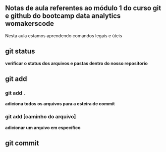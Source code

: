## Notas de aula referentes ao módulo 1 do curso git e github do bootcamp data analytics womakerscode

Nesta aula estamos aprendendo comandos legais e úteis

## git status

**verificar o status dos arquivos e pastas dentro do nosso repositorio**

## git add

### git add .

**adiciona todos os arquivos para a esteira de commit**

### git add  [caminho do arquivo]

**adicionar um arquivo em específico**

## git commit